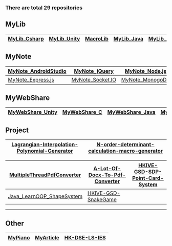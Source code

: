 ### There are total 29 repositories

## MyLib

| [MyLib_Csharp](https://github.com/CWKSC/MyLib_Csharp) | [MyLib_Unity](https://github.com/CWKSC/MyLib_Unity) | [MacroLib](https://github.com/CWKSC/MacroLib) | [MyLib_Java](https://github.com/CWKSC/MyLib_Java) | [MyLib_AndroidStudio](https://github.com/CWKSC/MyLib_AndroidStudio) | [MyLib_Cpp](https://github.com/CWKSC/MyLib_Cpp) | [MyLib_C](https://github.com/CWKSC/MyLib_C) |
| ----------------------------------------------------- | --------------------------------------------------- | --------------------------------------------- | ------------------------------------------------- | ------------------------------------------------------------ | ----------------------------------------------- | ------------------------------------------- |



## MyNote

| [MyNote_AndroidStudio](https://github.com/CWKSC/MyNote_AndroidStudio) | [MyNote_jQuery](https://github.com/CWKSC/MyNote_jQuery)      | [MyNote_Node.js](https://github.com/CWKSC/MyNote_Node.js)  | [MyNote_ZeroMQ.js](https://github.com/CWKSC/MyNote_ZeroMQ.js) | [MyNote_WebSocket](https://github.com/CWKSC/MyNote_WebSocket) |
| ------------------------------------------------------------ | ------------------------------------------------------------ | ---------------------------------------------------------- | :----------------------------------------------------------- | ------------------------------------------------------------ |
| [MyNote_Express.js](https://github.com/CWKSC/MyNote_Express.js) | [MyNote_Socket.IO](https://github.com/CWKSC/MyNote_Socket.IO) | [MyNote_MonogoDB](https://github.com/CWKSC/MyNote_MongoDB) | [MyNote_validator.js](https://github.com/CWKSC/MyNote_validator.js) | [MyNote_Mongoose](https://github.com/CWKSC/MyNote_Mongoose)  |

## MyWebShare

| [MyWebShare_Unity](https://github.com/CWKSC/MyWebShare_Unity) | [MyWebShare_C](https://github.com/CWKSC/MyWebShare_C) | [MyWebShare_Java](https://github.com/CWKSC/MyWebShare_Java) | [MyWebShare_SQL](https://github.com/CWKSC/MyWebShare_SQL) |
| ------------------------------------------------------------ | ----------------------------------------------------- | ----------------------------------------------------------- | --------------------------------------------------------- |

## Project

| [Lagrangian-Interpolation-Polynomial-Generator](https://github.com/CWKSC/Lagrangian-Interpolation-Polynomial-Generator) | [N-order-determinant-calculation-macro-generator](https://github.com/CWKSC/N-order-determinant-calculation-macro-generator) |
| ------------------------------------------------------------ | ------------------------------------------------------------ |

| [MultipleThreadPdfConverter](https://github.com/CWKSC/MultipleThreadPdfConverter) | [A-Lot-Of-Docx-To-Pdf-Converter](https://github.com/CWKSC/A-Lot-Of-Docx-To-Pdf-Converter) | [HKIVE-GSD-SDP-Point-Card-System](https://github.com/CWKSC/HKIVE-GSD-SDP-Point-Card-System) |
| ------------------------------------------------------------ | ------------------------------------------------------------ | ------------------------------------------------------------ |
| [Java_LearnOOP_ShapeSystem](https://github.com/CWKSC/Java_LearnOOP_ShapeSystem) | [HKIVE-GSD-SnakeGame](https://github.com/CWKSC/HKIVE-GSD-SnakeGame) |                                                              |

___

## Other

| [MyPiano](https://github.com/CWKSC/MyPiano) | [MyArticle](https://github.com/CWKSC/MyArticle) | [HK-DSE-LS-IES](https://github.com/CWKSC/HK-DSE-LS-IES) |
| ------------------------------------------- | ----------------------------------------------- | ------------------------------------------------------- |



